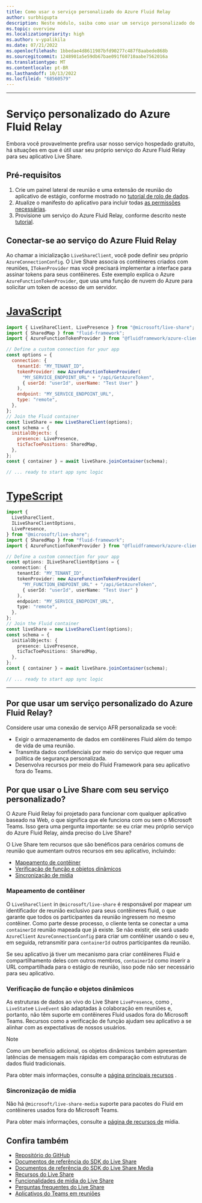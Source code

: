 ```yaml
---
title: Como usar o serviço personalizado do Azure Fluid Relay
author: surbhigupta
description: Neste módulo, saiba como usar um serviço personalizado do Azure Fluid Relay com o Live Share.
ms.topic: overview
ms.localizationpriority: high
ms.author: v-ypalikila
ms.date: 07/21/2022
ms.openlocfilehash: 1bbedae4d8611987bfd90277c487f8aabede868b
ms.sourcegitcommit: 1248901a5e59db67bae091f60710aabe7562016a
ms.translationtype: MT
ms.contentlocale: pt-BR
ms.lasthandoff: 10/13/2022
ms.locfileid: "68560579"
---
```

---

# <a name="custom-azure-fluid-relay-service"></a>Serviço personalizado do Azure Fluid Relay

Embora você provavelmente prefira usar nosso serviço hospedado gratuito, há situações em que é útil usar seu próprio serviço do Azure Fluid Relay para seu aplicativo Live Share.

## <a name="pre-requisites"></a>Pré-requisitos

1. Crie um painel lateral de reunião e uma extensão de reunião do aplicativo de estágio, conforme mostrado no [tutorial de rolo de dados](../teams-live-share-tutorial.md).
2. Atualize o manifesto do aplicativo para incluir todas [as permissões necessárias](../teams-live-share-capabilities.md#register-rsc-permissions).
3. Provisione um serviço do Azure Fluid Relay, conforme descrito neste [tutorial](/azure/azure-fluid-relay/how-tos/provision-fluid-azure-portal).

## <a name="connect-to-azure-fluid-relay-service"></a>Conectar-se ao serviço do Azure Fluid Relay

Ao chamar a inicialização `LiveShareClient`, você pode definir seu próprio `AzureConnectionConfig`. O Live Share associa os contêineres criados com reuniões, `ITokenProvider` mas você precisará implementar a interface para assinar tokens para seus contêineres. Este exemplo explica o Azure `AzureFunctionTokenProvider`, que usa uma função de nuvem do Azure para solicitar um token de acesso de um servidor.

# <a name="javascript"></a>[JavaScript](#tab/javascript)

```javascript
import { LiveShareClient, LivePresence } from "@microsoft/live-share";
import { SharedMap } from "fluid-framework";
import { AzureFunctionTokenProvider } from "@fluidframework/azure-client";

// Define a custom connection for your app
const options = {
  connection: {
    tenantId: "MY_TENANT_ID",
    tokenProvider: new AzureFunctionTokenProvider(
      "MY_SERVICE_ENDPOINT_URL" + "/api/GetAzureToken",
      { userId: "userId", userName: "Test User" }
    ),
    endpoint: "MY_SERVICE_ENDPOINT_URL",
    type: "remote",
  },
};
// Join the Fluid container
const liveShare = new LiveShareClient(options);
const schema = {
  initialObjects: {
    presence: LivePresence,
    ticTacToePositions: SharedMap,
  },
};
const { container } = await liveShare.joinContainer(schema);

// ... ready to start app sync logic
```

# <a name="typescript"></a>[TypeScript](#tab/typescript)

```TypeScript
import {
  LiveShareClient,
  ILiveShareClientOptions,
  LivePresence,
} from "@microsoft/live-share";
import { SharedMap } from "fluid-framework";
import { AzureFunctionTokenProvider } from "@fluidframework/azure-client";

// Define a custom connection for your app
const options: ILiveShareClientOptions = {
  connection: {
    tenantId: "MY_TENANT_ID",
    tokenProvider: new AzureFunctionTokenProvider(
      "MY_FUNCTION_ENDPOINT_URL" + "/api/GetAzureToken",
      { userId: "userId", userName: "Test User" }
    ),
    endpoint: "MY_SERVICE_ENDPOINT_URL",
    type: "remote",
  },
};
// Join the Fluid container
const liveShare = new LiveShareClient(options);
const schema = {
  initialObjects: {
    presence: LivePresence,
    ticTacToePositions: SharedMap,
  },
};
const { container } = await liveShare.joinContainer(schema);

// ... ready to start app sync logic
```

---

## <a name="why-use-a-custom-azure-fluid-relay-service"></a>Por que usar um serviço personalizado do Azure Fluid Relay?

Considere usar uma conexão de serviço AFR personalizada se você:

* Exigir o armazenamento de dados em contêineres Fluid além do tempo de vida de uma reunião.
* Transmita dados confidenciais por meio do serviço que requer uma política de segurança personalizada.
* Desenvolva recursos por meio do Fluid Framework para seu aplicativo fora do Teams.

## <a name="why-use-live-share-with-your-custom-service"></a>Por que usar o Live Share com seu serviço personalizado?

O Azure Fluid Relay foi projetado para funcionar com qualquer aplicativo baseado na Web, o que significa que ele funciona com ou sem o Microsoft Teams. Isso gera uma pergunta importante: se eu criar meu próprio serviço do Azure Fluid Relay, ainda preciso do Live Share?

O Live Share tem recursos que são benéficos para cenários comuns de reunião que aumentam outros recursos em seu aplicativo, incluindo:

* [Mapeamento de contêiner](#container-mapping)
* [Verificação de função e objetos dinâmicos](#live-objects-and-role-verification)
* [Sincronização de mídia](#media-synchronization)

### <a name="container-mapping"></a>Mapeamento de contêiner

O `LiveShareClient` in `@microsoft/live-share` é responsável por mapear um identificador de reunião exclusivo para seus contêineres fluid, o que garante que todos os participantes da reunião ingressem no mesmo contêiner. Como parte desse processo, o cliente tenta se conectar a uma `containerId` reunião mapeada que já existe. Se não existir, ele será usado `AzureClient` `AzureConnectionConfig` para criar um contêiner usando o seu e, em seguida, retransmitir para `containerId` outros participantes da reunião.

Se seu aplicativo já tiver um mecanismo para criar contêineres Fluid e compartilhamento deles com outros membros, `containerId` como inserir a URL compartilhada para o estágio de reunião, isso pode não ser necessário para seu aplicativo.

### <a name="live-objects-and-role-verification"></a>Verificação de função e objetos dinâmicos

As estruturas de dados ao vivo do Live Share `LivePresence`, como , `LiveState`e `LiveEvent` são adaptadas à colaboração em reuniões e, portanto, não têm suporte em contêineres Fluid usados fora do Microsoft Teams. Recursos como a verificação de função ajudam seu aplicativo a se alinhar com as expectativas de nossos usuários.

> [!NOTE]
> Como um benefício adicional, os objetos dinâmicos também apresentam latências de mensagem mais rápidas em comparação com estruturas de dados fluid tradicionais.

Para obter mais informações, consulte a [página principais recursos](../teams-live-share-capabilities.md) .

### <a name="media-synchronization"></a>Sincronização de mídia

Não há `@microsoft/live-share-media` suporte para pacotes do Fluid em contêineres usados fora do Microsoft Teams.

Para obter mais informações, consulte a [página de recursos de](../teams-live-share-media-capabilities.md) mídia.

## <a name="see-also"></a>Confira também

* [Repositório do GitHub](https://github.com/microsoft/live-share-sdk)
* [Documentos de referência do SDK do Live Share](/javascript/api/@microsoft/live-share/)
* [Documentos de referência do SDK do Live Share Media](/javascript/api/@microsoft/live-share-media/)
* [Recursos do Live Share ](../teams-live-share-capabilities.md)
* [Funcionalidades de mídia do Live Share](../teams-live-share-media-capabilities.md)
* [Perguntas frequentes do Live Share](../teams-live-share-faq.md)
* [Aplicativos do Teams em reuniões](../teams-apps-in-meetings.md)
